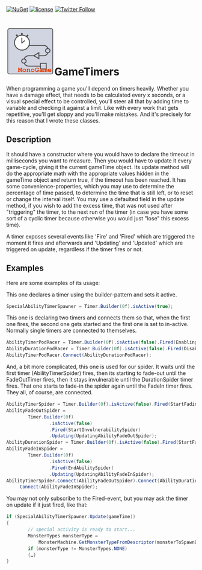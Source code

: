 [![NuGet](https://img.shields.io/nuget/v/GameTimers.svg?maxAge=2592000)](https://www.nuget.org/packages/GameTimers/)
 [![license](https://img.shields.io/github/license/unterrainerinformatik/collisiongrid.svg?maxAge=2592000)](http://unlicense.org)  [![Twitter Follow](https://img.shields.io/twitter/follow/throbax.svg?style=social&label=Follow&maxAge=2592000)](https://twitter.com/throbax)  

# ![Icon](https://github.com/UnterrainerInformatik/GameTimers/raw/master/icon.png)GameTimers

When programming a game you'll depend on timers heavily. Whether you have a damage effect, that needs to be calculated every x seconds, or a visual special effect to be controlled, you'll steer all that by adding time to variable and checking it against a limit.
Like with every work that gets repetitive, you'll get sloppy and you'll make mistakes.
And it's precisely for this reason that I wrote these classes.

## Description

It should have a constructor where you would have to declare the timeout in milliseconds you want to measure.
Then you would have to update it every game-cycle, giving it the current gameTime object. Its update method will do the appropriate math with the appropriate values hidden in the gameTime object and return true, if the timeout has been reached.
It has some convenience-properties, which you may use to determine the percentage of time passed, to determine the time that is still left, or to reset or change the interval itself.
You may use a defaulted field in the update method, if you wish to add the excess time, that was not used after "triggering" the timer, to the next run of the timer (in case you have some sort of a cyclic timer because otherwise you would just "lose" this excess time).

A timer exposes several events like 'Fire' and 'Fired' which are triggered the moment it fires and afterwards and 'Updating' and 'Updated' which are triggered on update, regardless if the timer fires or not.

## Examples

Here are some examples of its usage:

This one declares a timer using the builder-pattern and sets it active.

```c#
SpecialAbilityTimerSpawner = Timer.Builder(0f).isActive(true);
```

This one is declaring two timers and connects them so that, when the first one fires, the second one gets started and the first one is set to in-active. Normally single timers are connected to themselves.

```c#
AbilityTimerPodRacer = Timer.Builder(0f).isActive(false).Fired(EnablingAbilityPodRacer);
AbilityDurationPodRacer = Timer.Builder(0f).isActive(false).Fired(DisablingAbilityPodRacer);
AbilityTimerPodRacer.Connect(AbilityDurationPodRacer);
```

And, a bit more complicated, this one is used for our spider. It waits until the first timer (AbilityTimerSpider) fires, then its starting to fade-out until the FadeOutTimer fires, then it stays invulnerable until the DurationSpider timer fires. That one starts to fade-in the spider again until the FadeIn timer fires. They all, of course, are connected.

```c#
AbilityTimerSpider = Timer.Builder(0f).isActive(false).Fired(StartFadingOutSpider);
AbilityFadeOutSpider =
        Timer.Builder(0f)
                .isActive(false)
                .Fired(StartInvulnerabilitySpider)
                .Updating(UpdatingAbilityFadeOutSpider);
AbilityDurationSpider = Timer.Builder(0f).isActive(false).Fired(StartFadingInSpider);
AbilityFadeInSpider =
        Timer.Builder(0f)
                .isActive(false)
                .Fired(EndAbilitySpider)
                .Updating(UpdatingAbilityFadeInSpider);
AbilityTimerSpider.Connect(AbilityFadeOutSpider).Connect(AbilityDurationSpider)._
     Connect(AbilityFadeInSpider);
```

You may not only subscribe to the Fired-event, but you may ask the timer on update if it just fired, like that:

```c#
if (SpecialAbilityTimerSpawner.Update(gameTime))
{
        // special activity is ready to start...                        
        MonsterTypes monsterType =
            MonsterMachine.GetMonsterTypeFromDescriptor(monsterToSpawnDescriptor);
        if (monsterType != MonsterTypes.NONE)
        {…}
}             
```